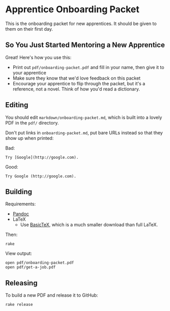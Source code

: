 # Apprentice Onboarding Packet

This is the onboarding packet for new apprentices. It should be given to them on
their first day.

## So You Just Started Mentoring a New Apprentice

Great! Here's how you use this:

* Print out `pdf/onboarding-packet.pdf` and fill in your name, then give it to your apprentice
* Make sure they know that we'd love feedback on this packet
* Encourage your apprentice to flip through the packet, but it's a reference, not a novel. Think of how you'd read a dictionary.

## Editing

You should edit `markdown/onboarding-packet.md`, which is built into a lovely PDF in the `pdf/` directory.

Don't put links in `onboarding-packet.md`, put bare URLs instead so that they
show up when printed:

Bad:

    Try [Google](http://google.com).

Good:

    Try Google (http://google.com).

## Building

Requirements:

* [Pandoc](http://johnmacfarlane.net/pandoc/installing.html)
* LaTeX
  - Use [BasicTeX](http://www.tug.org/mactex/morepackages.html), which is a much
    smaller download than full LaTeX.

Then:

    rake

View output:

    open pdf/onboarding-packet.pdf
    open pdf/get-a-job.pdf

## Releasing

To build a new PDF and release it to GitHub:

    rake release

